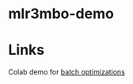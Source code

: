 # mlr3mbo-demo


# Links
Colab demo for [batch optimizations](https://colab.research.google.com/drive/18ei8Ce2SLlse2nGlmWBcxjkHeFFarTfq?usp=sharing)